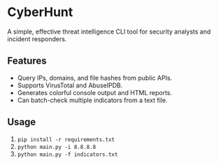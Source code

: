 # CyberHunt
A simple, effective threat intelligence CLI tool for security analysts and incident responders.

## Features
- Query IPs, domains, and file hashes from public APIs.
- Supports VirusTotal and AbuseIPDB.
- Generates colorful console output and HTML reports.
- Can batch-check multiple indicators from a text file.

## Usage
1. `pip install -r requirements.txt`
2. `python main.py -i 8.8.8.8`
3. `python main.py -f indicators.txt`
